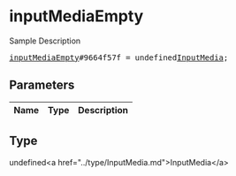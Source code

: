 # inputMediaEmpty

Sample Description

<pre>
<a href="../constructor/inputMediaEmpty.md">inputMediaEmpty</a>#9664f57f = undefined<a href="../type/InputMedia.md">InputMedia</a>;
</pre>

## Parameters

| Name | Type | Description |
|------|:----:|-------------|

## Type

undefined&lt;a href=&#34;../type/InputMedia.md&#34;&gt;InputMedia&lt;/a&gt;
